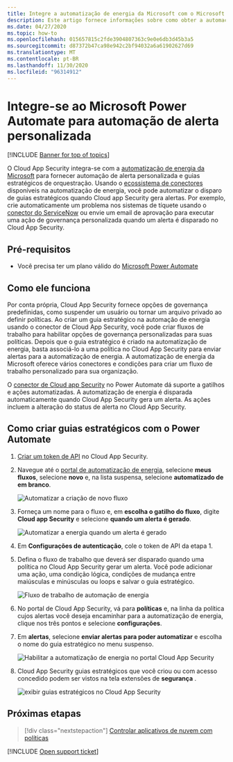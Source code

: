 ```yaml
---
title: Integre a automatização de energia da Microsoft com o Microsoft Cloud App Security para obter automação de alerta personalizada
description: Este artigo fornece informações sobre como obter a automação de alertas personalizada integrando a automatização de energia da Microsoft com o Cloud App Security.
ms.date: 04/27/2020
ms.topic: how-to
ms.openlocfilehash: 015657815c2fde3904807363c9e0e6db3d45b3a5
ms.sourcegitcommit: d87372b47ca98e942c2bf94032a6a61902627d69
ms.translationtype: MT
ms.contentlocale: pt-BR
ms.lasthandoff: 11/30/2020
ms.locfileid: "96314912"
---
```

# <a name="integrate-with-microsoft-power-automate-for-custom-alert-automation"></a>Integre-se ao Microsoft Power Automate para automação de alerta personalizada

[!INCLUDE [Banner for top of topics](includes/banner.md)]

O Cloud App Security integra-se com a [automatização de energia da Microsoft](/flow/getting-started) para fornecer automação de alerta personalizada e guias estratégicos de orquestração. Usando o [ecossistema de conectores](/connectors/) disponíveis na automatização de energia, você pode automatizar o disparo de guias estratégicos quando Cloud app Security gera alertas. Por exemplo, crie automaticamente um problema nos sistemas de tíquete usando o [conector do ServiceNow](/connectors/service-now/) ou envie um email de aprovação para executar uma ação de governança personalizada quando um alerta é disparado no Cloud App Security.

## <a name="prerequisites"></a>Pré-requisitos

- Você precisa ter um plano válido do [Microsoft Power Automate](https://flow.microsoft.com/pricing)

## <a name="how-it-works"></a>Como ele funciona

Por conta própria, Cloud App Security fornece opções de governança predefinidas, como suspender um usuário ou tornar um arquivo privado ao definir políticas. Ao criar um guia estratégico na automação de energia usando o conector de Cloud App Security, você pode criar fluxos de trabalho para habilitar opções de governança personalizadas para suas políticas. Depois que o guia estratégico é criado na automatização de energia, basta associá-lo a uma política no Cloud App Security para enviar alertas para a automatização de energia. A automatização de energia da Microsoft oferece vários conectores e condições para criar um fluxo de trabalho personalizado para sua organização.

O [conector de Cloud app Security](/connectors/cloudappsecurity/) no Power Automate dá suporte a gatilhos e ações automatizadas. A automatização de energia é disparada automaticamente quando Cloud App Security gera um alerta. As ações incluem a alteração do status de alerta no Cloud App Security.

## <a name="how-to-create-playbooks-with-power-automate"></a>Como criar guias estratégicos com o Power Automate

1. [Criar um token de API](api-tokens.md) no Cloud App Security.

2. Navegue até o [portal de automatização de energia](https://flow.microsoft.com), selecione **meus fluxos**, selecione **novo** e, na lista suspensa, selecione **automatizado de em branco**.

    ![Automatizar a criação de novo fluxo](media/flow-create-new.png)

3. Forneça um nome para o fluxo e, em **escolha o gatilho do fluxo**, digite **Cloud app Security** e selecione **quando um alerta é gerado**.

    ![Automatizar a energia quando um alerta é gerado](media/flow-when-alert.png)

4. Em **Configurações de autenticação**, cole o token de API da etapa 1.

5. Defina o fluxo de trabalho que deverá ser disparado quando uma política no Cloud App Security gerar um alerta. Você pode adicionar uma ação, uma condição lógica, condições de mudança entre maiúsculas e minúsculas ou loops e salvar o guia estratégico.

    ![Fluxo de trabalho de automação de energia](media/flow-workflow.png)

6. No portal de Cloud App Security, vá para **políticas** e, na linha da política cujos alertas você deseja encaminhar para a automatização de energia, clique nos três pontos e selecione **configurações**.
7. Em **alertas**, selecione **enviar alertas para poder automatizar** e escolha o nome do guia estratégico no menu suspenso.

    ![Habilitar a automatização de energia no portal Cloud App Security](media/flow-mcas-config.png)

8. Cloud App Security guias estratégicos que você criou ou com acesso concedido podem ser vistos na tela extensões de **segurança** .

    ![exibir guias estratégicos no Cloud App Security](media/flow-extensions.png)

## <a name="next-steps"></a>Próximas etapas

> [!div class="nextstepaction"]
> [Controlar aplicativos de nuvem com políticas](control-cloud-apps-with-policies.md)

[!INCLUDE [Open support ticket](includes/support.md)]